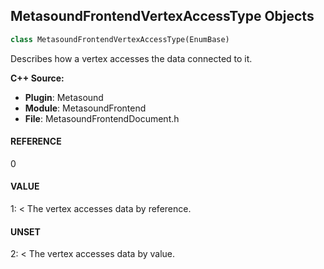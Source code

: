 ## MetasoundFrontendVertexAccessType Objects

```python
class MetasoundFrontendVertexAccessType(EnumBase)
```

Describes how a vertex accesses the data connected to it.

**C++ Source:**

- **Plugin**: Metasound
- **Module**: MetasoundFrontend
- **File**: MetasoundFrontendDocument.h

<a id="unreal.MetasoundFrontendVertexAccessType.REFERENCE"></a>

#### REFERENCE

0

<a id="unreal.MetasoundFrontendVertexAccessType.VALUE"></a>

#### VALUE

1: < The vertex accesses data by reference.

<a id="unreal.MetasoundFrontendVertexAccessType.UNSET"></a>

#### UNSET

2: < The vertex accesses data by value.

<a id="unreal.MetaSoundOutputAudioFormat"></a>